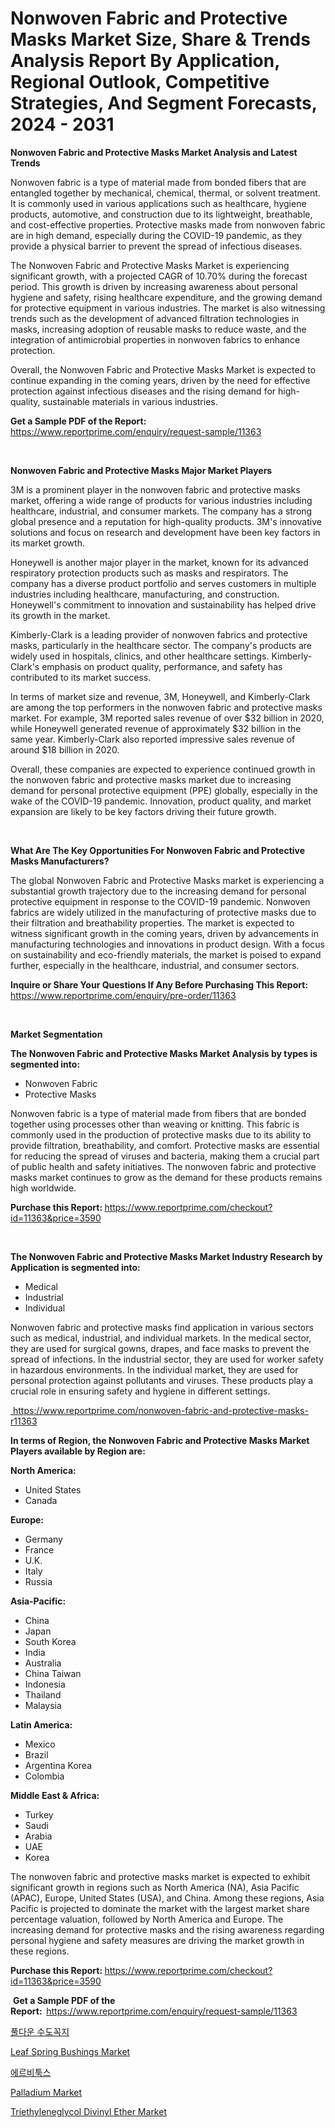 <p><h1>Nonwoven Fabric and Protective Masks Market Size, Share & Trends Analysis Report By Application, Regional Outlook, Competitive Strategies, And Segment Forecasts, 2024 - 2031</h1></p><p><strong>Nonwoven Fabric and Protective Masks Market Analysis and Latest Trends</strong></p>
<p><p>Nonwoven fabric is a type of material made from bonded fibers that are entangled together by mechanical, chemical, thermal, or solvent treatment. It is commonly used in various applications such as healthcare, hygiene products, automotive, and construction due to its lightweight, breathable, and cost-effective properties. Protective masks made from nonwoven fabric are in high demand, especially during the COVID-19 pandemic, as they provide a physical barrier to prevent the spread of infectious diseases.</p><p>The Nonwoven Fabric and Protective Masks Market is experiencing significant growth, with a projected CAGR of 10.70% during the forecast period. This growth is driven by increasing awareness about personal hygiene and safety, rising healthcare expenditure, and the growing demand for protective equipment in various industries. The market is also witnessing trends such as the development of advanced filtration technologies in masks, increasing adoption of reusable masks to reduce waste, and the integration of antimicrobial properties in nonwoven fabrics to enhance protection.</p><p>Overall, the Nonwoven Fabric and Protective Masks Market is expected to continue expanding in the coming years, driven by the need for effective protection against infectious diseases and the rising demand for high-quality, sustainable materials in various industries.</p></p>
<p><strong>Get a Sample PDF of the Report:&nbsp;</strong> <a href="https://www.reportprime.com/enquiry/request-sample/11363">https://www.reportprime.com/enquiry/request-sample/11363</a></p>
<p>&nbsp;</p>
<p><strong>Nonwoven Fabric and Protective Masks Major Market Players</strong></p>
<p><p>3M is a prominent player in the nonwoven fabric and protective masks market, offering a wide range of products for various industries including healthcare, industrial, and consumer markets. The company has a strong global presence and a reputation for high-quality products. 3M's innovative solutions and focus on research and development have been key factors in its market growth.</p><p>Honeywell is another major player in the market, known for its advanced respiratory protection products such as masks and respirators. The company has a diverse product portfolio and serves customers in multiple industries including healthcare, manufacturing, and construction. Honeywell's commitment to innovation and sustainability has helped drive its growth in the market.</p><p>Kimberly-Clark is a leading provider of nonwoven fabrics and protective masks, particularly in the healthcare sector. The company's products are widely used in hospitals, clinics, and other healthcare settings. Kimberly-Clark's emphasis on product quality, performance, and safety has contributed to its market success.</p><p>In terms of market size and revenue, 3M, Honeywell, and Kimberly-Clark are among the top performers in the nonwoven fabric and protective masks market. For example, 3M reported sales revenue of over $32 billion in 2020, while Honeywell generated revenue of approximately $32 billion in the same year. Kimberly-Clark also reported impressive sales revenue of around $18 billion in 2020.</p><p>Overall, these companies are expected to experience continued growth in the nonwoven fabric and protective masks market due to increasing demand for personal protective equipment (PPE) globally, especially in the wake of the COVID-19 pandemic. Innovation, product quality, and market expansion are likely to be key factors driving their future growth.</p></p>
<p>&nbsp;</p>
<p><strong>What Are The Key Opportunities For Nonwoven Fabric and Protective Masks Manufacturers?</strong></p>
<p><p>The global Nonwoven Fabric and Protective Masks market is experiencing a substantial growth trajectory due to the increasing demand for personal protective equipment in response to the COVID-19 pandemic. Nonwoven fabrics are widely utilized in the manufacturing of protective masks due to their filtration and breathability properties. The market is expected to witness significant growth in the coming years, driven by advancements in manufacturing technologies and innovations in product design. With a focus on sustainability and eco-friendly materials, the market is poised to expand further, especially in the healthcare, industrial, and consumer sectors.</p></p>
<p><strong>Inquire or Share Your Questions If Any Before Purchasing This Report:</strong> <a href="https://www.reportprime.com/enquiry/pre-order/11363">https://www.reportprime.com/enquiry/pre-order/11363</a></p>
<p>&nbsp;</p>
<p><strong>Market Segmentation</strong></p>
<p><strong>The Nonwoven Fabric and Protective Masks Market Analysis by types is segmented into:</strong></p>
<p><ul><li>Nonwoven Fabric</li><li>Protective Masks</li></ul></p>
<p><p>Nonwoven fabric is a type of material made from fibers that are bonded together using processes other than weaving or knitting. This fabric is commonly used in the production of protective masks due to its ability to provide filtration, breathability, and comfort. Protective masks are essential for reducing the spread of viruses and bacteria, making them a crucial part of public health and safety initiatives. The nonwoven fabric and protective masks market continues to grow as the demand for these products remains high worldwide.</p></p>
<p><strong>Purchase this Report:&nbsp;</strong><a href="https://www.reportprime.com/checkout?id=11363&price=3590">https://www.reportprime.com/checkout?id=11363&price=3590</a></p>
<p>&nbsp;</p>
<p><strong>The Nonwoven Fabric and Protective Masks Market Industry Research by Application is segmented into:</strong></p>
<p><ul><li>Medical</li><li>Industrial</li><li>Individual</li></ul></p>
<p><p>Nonwoven fabric and protective masks find application in various sectors such as medical, industrial, and individual markets. In the medical sector, they are used for surgical gowns, drapes, and face masks to prevent the spread of infections. In the industrial sector, they are used for worker safety in hazardous environments. In the individual market, they are used for personal protection against pollutants and viruses. These products play a crucial role in ensuring safety and hygiene in different settings.</p></p>
<p><a href="https://www.reportprime.com/nonwoven-fabric-and-protective-masks-r11363">&nbsp;https://www.reportprime.com/nonwoven-fabric-and-protective-masks-r11363</a></p>
<p><strong>In terms of Region, the Nonwoven Fabric and Protective Masks Market Players available by Region are:</strong></p>
<p>
    <p> <strong> North America: </strong>
        <ul>
            <li>United States</li>
            <li>Canada</li>
        </ul>
        </p> 
    <p> <strong> Europe: </strong>
        <ul>
            <li>Germany</li>
            <li>France</li>
            <li>U.K.</li>
            <li>Italy</li>
            <li>Russia</li>
        </ul>
        </p> 
    <p> <strong> Asia-Pacific: </strong>
        <ul>
            <li>China</li>
            <li>Japan</li>
            <li>South Korea</li>
            <li>India</li>
            <li>Australia</li>
            <li>China Taiwan</li>
            <li>Indonesia</li>
            <li>Thailand</li>
            <li>Malaysia</li>
        </ul>
        </p> 
    <p> <strong> Latin America: </strong>
        <ul>
            <li>Mexico</li>
            <li>Brazil</li>
            <li>Argentina Korea</li>
            <li>Colombia</li>
        </ul>
        </p> 
    <p> <strong> Middle East & Africa: </strong>
        <ul>
            <li>Turkey</li>
            <li>Saudi</li>
            <li>Arabia</li>
            <li>UAE</li>
            <li>Korea</li>
        </ul>
    </p>
    </p>
<p><p>The nonwoven fabric and protective masks market is expected to exhibit significant growth in regions such as North America (NA), Asia Pacific (APAC), Europe, United States (USA), and China. Among these regions, Asia Pacific is projected to dominate the market with the largest market share percentage valuation, followed by North America and Europe. The increasing demand for protective masks and the rising awareness regarding personal hygiene and safety measures are driving the market growth in these regions.</p></p>
<p><strong>Purchase this Report: </strong><a href="https://www.reportprime.com/checkout?id=11363&price=3590">https://www.reportprime.com/checkout?id=11363&price=3590</a></p>
<p>&nbsp;<strong>Get a Sample PDF of the Report:&nbsp;&nbsp;</strong><a href="https://www.reportprime.com/enquiry/request-sample/11363">https://www.reportprime.com/enquiry/request-sample/11363</a></p>
<p><strong></strong></p>
<p><p><a href="https://github.com/iansanftyord09878/Market-Research-Report-List-1/blob/main/187874324077.md">풀다운 수도꼭지</a></p><p><a href="https://view.publitas.com/reportprime-1/leaf-spring-bushings-market-insight-market-trends-growth-forecasted-from-2024-to-2031/">Leaf Spring Bushings Market</a></p><p><a href="https://github.com/Skyleitney456456/Market-Research-Report-List-1/blob/main/464799924076.md">에르비툭스</a></p><p><a href="https://www.linkedin.com/pulse/palladium-market-size-share-amp-trends-analysis-report-material-1o6tc?trackingId=ggsABxS0B%2BTfZ7TmMhHlvg%3D%3D">Palladium Market</a></p><p><a href="https://www.linkedin.com/pulse/triethyleneglycol-divinyl-ether-market-analysis-size-global-qrphf?trackingId=RB6KKFTsegAR8RjbQvn7vg%3D%3D">Triethyleneglycol Divinyl Ether Market</a></p></p>